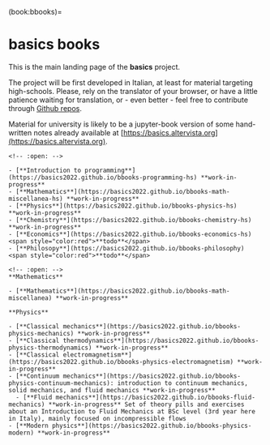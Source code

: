 (book:bbooks)=
# basics books

This is the main landing page of the **basics** project.

The project will be first developed in Italian, at least for material targeting high-schools. Please, rely on the translator of your browser, or have a little patience waiting for translation, or - even better - feel free to contribute through [Github repos](https://github.com/Basics2022).

Material for university is likely to be a jupyter-book version of some hand-written notes already available at [https://basics.altervista.org](https://basics.altervista.org).

```{dropdown} [High-school](https://basics2022.github.io/bbooks-hs)
<!-- :open: -->

- [**Introduction to programming**](https://basics2022.github.io/bbooks-programming-hs) **work-in-progress**
- [**Mathematics**](https://basics2022.github.io/bbooks-math-miscellanea-hs) **work-in-progress**
- [**Physics**](https://basics2022.github.io/bbooks-physics-hs) **work-in-progress**
- [**Chemistry**](https://basics2022.github.io/bbooks-chemistry-hs) **work-in-progress**
- [**Economics**](https://basics2022.github.io/bbooks-economics-hs) <span style="color:red">**todo**</span>
- [**Philosopy**](https://basics2022.github.io/bbooks-philosophy) <span style="color:red">**todo**</span>

```

<!-- - [Mathematics](https://basics2022.github.io/bbooks-math-miscellanea) **work-in-progress** -->
```{dropdown} University and more
<!-- :open: -->
**Mathematics**

- [**Mathematics**](https://basics2022.github.io/bbooks-math-miscellanea) **work-in-progress**

**Physics**

- [**Classical mechanics**](https://basics2022.github.io/bbooks-physics-mechanics) **work-in-progress**
- [**Classical thermodynamics**](https://basics2022.github.io/bbooks-physics-thermodynamics) **work-in-progress**
- [**Classical electromagnetism**](https://basics2022.github.io/bbooks-physics-electromagnetism) **work-in-progress**
- [**Continuum mechanics**](https://basics2022.github.io/bbooks-physics-continuum-mechanics): introduction to continuum mechanics, solid mechanics, and fluid mechanics **work-in-progress**
  - [**Fluid mechanics**](https://basics2022.github.io/bbooks-fluid-mechanics) **work-in-progress** Set of theory pills and exercises about an Introduction to Fluid Mechanics at BSc level (3rd year here in Italy), mainly focused on incompressible flows
- [**Modern physics**](https://basics2022.github.io/bbooks-physics-modern) **work-in-progress**

```

```{dropdown} Insights
```
